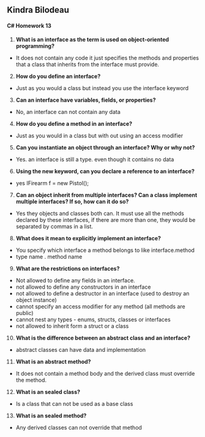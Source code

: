 ## Kindra Bilodeau
#### C# Homework 13

1. **What is an interface as the term is used on object-oriented programming?**
  - It does not contain any code it just specifies the methods and properties
    that a class that inherits from the interface must provide.
2. **How do you define an interface?**
  - Just as you would a class but instead you use the interface keyword
3. **Can an interface have variables, fields, or properties?**
  - No, an interface can not contain any data
4. **How do you define a method in an interface?**
  - Just as you would in a class but with out using an access modifier
5. **Can you instantiate an object through an interface? Why or why not?**
  - Yes. an interface is still a type. even though it contains no data
6. **Using the new keyword, can you declare a reference to an interface?**
  - yes IFirearm f = new Pistol();
7. **Can an object inherit from multiple interfaces? Can a class implement multiple interfaces? If so, how
can it do so?**
  - Yes they objects and classes both can. It must use all the methods declared by these interfaces,
  if there are more than one, they would be separated by commas in a list.
8. **What does it mean to explicitly implement an interface?**
  - You specify which interface a method belongs to like interface.method
  - type name . method name
9. **What are the restrictions on interfaces?**
  - Not allowed to define any fields in an interface.
  - not allowed to define any constructors in an interface
  - not allowed to define a destructor in an interface (used to destroy an object instance)
  - cannot specify an access modifier for any method (all methods are public)
  - cannot nest any types - enums, structs, classes or interfaces
  - not allowed to inherit form a struct or a class
10. **What is the difference between an abstract class and an interface?**
  - abstract classes can have data and implementation
11. **What is an abstract method?**
  - It does not contain a method body and the derived class must override the method.
12. **What is an sealed class?**
  - Is a class that can not be used as a base class
13. **What is an sealed method?**
  - Any derived classes can not override that method

